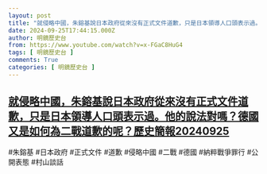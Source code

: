 ```yaml
---
layout: post
title: "就侵略中國，朱鎔基說日本政府從來沒有正式文件道歉，只是日本領導人口頭表示過。他的說法對嗎？德國又是如何為二戰道歉的呢？歷史簡報20240925"
date: 2024-09-25T17:44:15.000Z
author: 明鏡歷史台
from: https://www.youtube.com/watch?v=x-FGaC8HuG4
tags: [ 明鏡歷史台 ]
comments: True
categories: [ 明鏡歷史台 ]
---
```

<!--1727286255000-->
[就侵略中國，朱鎔基說日本政府從來沒有正式文件道歉，只是日本領導人口頭表示過。他的說法對嗎？德國又是如何為二戰道歉的呢？歷史簡報20240925](https://www.youtube.com/watch?v=x-FGaC8HuG4)
------

<div>
#朱鎔基 #日本政府 #正式文件 #道歉 #侵略中國 #二戰 #德國 #納粹戰爭罪行 #公開表態 #村山談話
</div>
